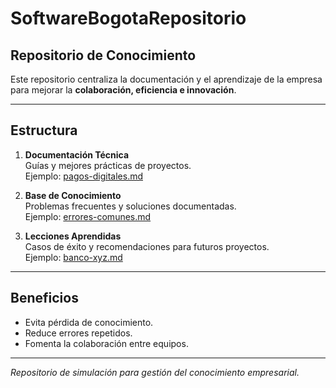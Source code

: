 # SoftwareBogotaRepositorio

## Repositorio de Conocimiento

Este repositorio centraliza la documentación y el aprendizaje de la empresa para mejorar la **colaboración, eficiencia e innovación**.

---

## Estructura

1. **Documentación Técnica**  
   Guías y mejores prácticas de proyectos.  
     Ejemplo: [pagos-digitales.md](./01-Documentacion-Tecnica/pagos-digitales.md)

2. **Base de Conocimiento**  
   Problemas frecuentes y soluciones documentadas.  
     Ejemplo: [errores-comunes.md](./02-Base-de-Conocimiento/errores-comunes.md)

3. **Lecciones Aprendidas**  
   Casos de éxito y recomendaciones para futuros proyectos.  
     Ejemplo: [banco-xyz.md](./03-Lecciones-Aprendidas/banco-xyz.md)

---

## Beneficios
- Evita pérdida de conocimiento.  
- Reduce errores repetidos.  
- Fomenta la colaboración entre equipos.  

---

 *Repositorio de simulación para gestión del conocimiento empresarial.*
